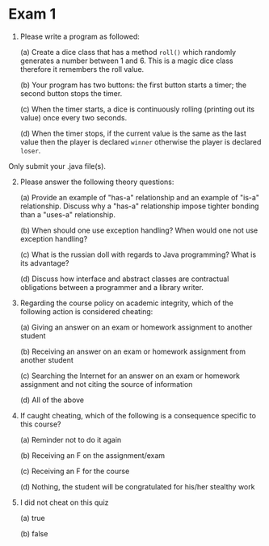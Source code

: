 # Exam 1

1. Please write a program as followed:

   (a) Create a dice class that has a method `roll()` which randomly generates a number between 1 and 6.  This is a magic dice class therefore it remembers the  roll value.

   (b) Your program has two buttons: the first button starts a timer; the second button stops the timer.

   (c) When the timer starts, a dice is continuously rolling (printing out its value) once every two seconds.

   (d) When the timer stops, if the current value is the same as the last value then the player is declared `winner` otherwise the player is declared `loser`.

Only submit your .java file(s).

2. Please answer the following theory questions:

   (a) Provide an example of "has-a" relationship and an example of "is-a" relationship.  Discuss why a "has-a" relationship impose tighter bonding than a "uses-a" relationship.

   (b) When should one use exception handling?  When would one not use exception handling?

   (c) What is the russian doll with regards to Java programming?  What is its advantage?

   (d) Discuss how interface and abstract classes are contractual obligations between a programmer and a library writer.

3. Regarding the course policy on academic integrity, which of the following action is considered cheating:

   (a) Giving an answer on an exam or homework assignment to another student

   (b) Receiving an answer on an exam or homework assignment from another student

   (c) Searching the Internet for an answer on an exam or homework assignment and not citing the source of information

   (d) All of the above

4. If caught cheating, which of the following is a consequence specific to this course?

   (a) Reminder not to do it again

   (b) Receiving an F on the assignment/exam

   (c) Receiving an F for the course

   (d) Nothing, the student will be congratulated for his/her stealthy work

5. I did not cheat on this quiz

   (a) true

   (b) false
